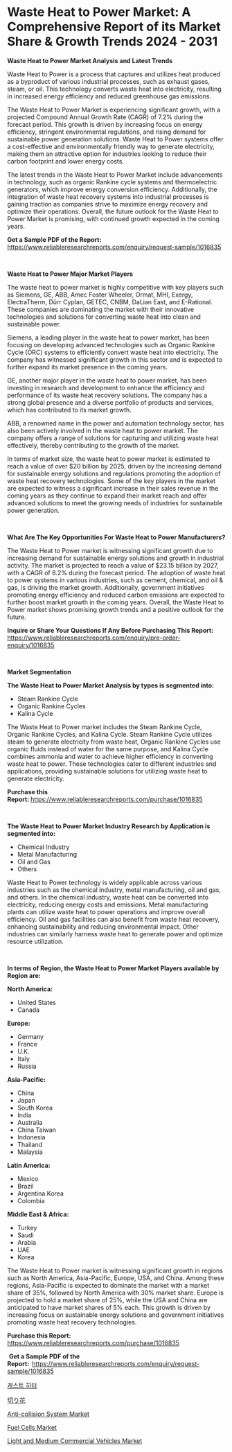 <p><h1>Waste Heat to Power Market: A Comprehensive Report of its Market Share & Growth Trends 2024 - 2031</h1></p><p><strong>Waste Heat to Power Market Analysis and Latest Trends</strong></p>
<p><p>Waste Heat to Power is a process that captures and utilizes heat produced as a byproduct of various industrial processes, such as exhaust gases, steam, or oil. This technology converts waste heat into electricity, resulting in increased energy efficiency and reduced greenhouse gas emissions.</p><p>The Waste Heat to Power Market is experiencing significant growth, with a projected Compound Annual Growth Rate (CAGR) of 7.2% during the forecast period. This growth is driven by increasing focus on energy efficiency, stringent environmental regulations, and rising demand for sustainable power generation solutions. Waste Heat to Power systems offer a cost-effective and environmentally friendly way to generate electricity, making them an attractive option for industries looking to reduce their carbon footprint and lower energy costs.</p><p>The latest trends in the Waste Heat to Power Market include advancements in technology, such as organic Rankine cycle systems and thermoelectric generators, which improve energy conversion efficiency. Additionally, the integration of waste heat recovery systems into industrial processes is gaining traction as companies strive to maximize energy recovery and optimize their operations. Overall, the future outlook for the Waste Heat to Power Market is promising, with continued growth expected in the coming years.</p></p>
<p><strong>Get a Sample PDF of the Report:&nbsp;</strong> <a href="https://www.reliableresearchreports.com/enquiry/request-sample/1016835">https://www.reliableresearchreports.com/enquiry/request-sample/1016835</a></p>
<p>&nbsp;</p>
<p><strong>Waste Heat to Power Major Market Players</strong></p>
<p><p>The waste heat to power market is highly competitive with key players such as Siemens, GE, ABB, Amec Foster Wheeler, Ormat, MHI, Exergy, ElectraTherm, Dürr Cyplan, GETEC, CNBM, DaLian East, and E-Rational. These companies are dominating the market with their innovative technologies and solutions for converting waste heat into clean and sustainable power.</p><p>Siemens, a leading player in the waste heat to power market, has been focusing on developing advanced technologies such as Organic Rankine Cycle (ORC) systems to efficiently convert waste heat into electricity. The company has witnessed significant growth in this sector and is expected to further expand its market presence in the coming years.</p><p>GE, another major player in the waste heat to power market, has been investing in research and development to enhance the efficiency and performance of its waste heat recovery solutions. The company has a strong global presence and a diverse portfolio of products and services, which has contributed to its market growth.</p><p>ABB, a renowned name in the power and automation technology sector, has also been actively involved in the waste heat to power market. The company offers a range of solutions for capturing and utilizing waste heat effectively, thereby contributing to the growth of the market.</p><p>In terms of market size, the waste heat to power market is estimated to reach a value of over $20 billion by 2025, driven by the increasing demand for sustainable energy solutions and regulations promoting the adoption of waste heat recovery technologies. Some of the key players in the market are expected to witness a significant increase in their sales revenue in the coming years as they continue to expand their market reach and offer advanced solutions to meet the growing needs of industries for sustainable power generation.</p></p>
<p>&nbsp;</p>
<p><strong>What Are The Key Opportunities For Waste Heat to Power Manufacturers?</strong></p>
<p><p>The Waste Heat to Power market is witnessing significant growth due to increasing demand for sustainable energy solutions and growth in industrial activity. The market is projected to reach a value of $23.15 billion by 2027, with a CAGR of 8.2% during the forecast period. The adoption of waste heat to power systems in various industries, such as cement, chemical, and oil & gas, is driving the market growth. Additionally, government initiatives promoting energy efficiency and reduced carbon emissions are expected to further boost market growth in the coming years. Overall, the Waste Heat to Power market shows promising growth trends and a positive outlook for the future.</p></p>
<p><strong>Inquire or Share Your Questions If Any Before Purchasing This Report:</strong> <a href="https://www.reliableresearchreports.com/enquiry/pre-order-enquiry/1016835">https://www.reliableresearchreports.com/enquiry/pre-order-enquiry/1016835</a></p>
<p>&nbsp;</p>
<p><strong>Market Segmentation</strong></p>
<p><strong>The Waste Heat to Power Market Analysis by types is segmented into:</strong></p>
<p><ul><li>Steam Rankine Cycle</li><li>Organic Rankine Cycles</li><li>Kalina Cycle</li></ul></p>
<p><p>The Waste Heat to Power market includes the Steam Rankine Cycle, Organic Rankine Cycles, and Kalina Cycle. Steam Rankine Cycle utilizes steam to generate electricity from waste heat, Organic Rankine Cycles use organic fluids instead of water for the same purpose, and Kalina Cycle combines ammonia and water to achieve higher efficiency in converting waste heat to power. These technologies cater to different industries and applications, providing sustainable solutions for utilizing waste heat to generate electricity.</p></p>
<p><strong>Purchase this Report:&nbsp;</strong><a href="https://www.reliableresearchreports.com/purchase/1016835">https://www.reliableresearchreports.com/purchase/1016835</a></p>
<p>&nbsp;</p>
<p><strong>The Waste Heat to Power Market Industry Research by Application is segmented into:</strong></p>
<p><ul><li>Chemical Industry</li><li>Metal Manufacturing</li><li>Oil and Gas</li><li>Others</li></ul></p>
<p><p>Waste Heat to Power technology is widely applicable across various industries such as the chemical industry, metal manufacturing, oil and gas, and others. In the chemical industry, waste heat can be converted into electricity, reducing energy costs and emissions. Metal manufacturing plants can utilize waste heat to power operations and improve overall efficiency. Oil and gas facilities can also benefit from waste heat recovery, enhancing sustainability and reducing environmental impact. Other industries can similarly harness waste heat to generate power and optimize resource utilization.</p></p>
<p>&nbsp;</p>
<p><strong>In terms of Region, the Waste Heat to Power Market Players available by Region are:</strong></p>
<p>
    <p> <strong> North America: </strong>
        <ul>
            <li>United States</li>
            <li>Canada</li>
        </ul>
        </p> 
    <p> <strong> Europe: </strong>
        <ul>
            <li>Germany</li>
            <li>France</li>
            <li>U.K.</li>
            <li>Italy</li>
            <li>Russia</li>
        </ul>
        </p> 
    <p> <strong> Asia-Pacific: </strong>
        <ul>
            <li>China</li>
            <li>Japan</li>
            <li>South Korea</li>
            <li>India</li>
            <li>Australia</li>
            <li>China Taiwan</li>
            <li>Indonesia</li>
            <li>Thailand</li>
            <li>Malaysia</li>
        </ul>
        </p> 
    <p> <strong> Latin America: </strong>
        <ul>
            <li>Mexico</li>
            <li>Brazil</li>
            <li>Argentina Korea</li>
            <li>Colombia</li>
        </ul>
        </p> 
    <p> <strong> Middle East & Africa: </strong>
        <ul>
            <li>Turkey</li>
            <li>Saudi</li>
            <li>Arabia</li>
            <li>UAE</li>
            <li>Korea</li>
        </ul>
    </p>
    </p>
<p><p>The Waste Heat to Power market is witnessing significant growth in regions such as North America, Asia-Pacific, Europe, USA, and China. Among these regions, Asia-Pacific is expected to dominate the market with a market share of 35%, followed by North America with 30% market share. Europe is projected to hold a market share of 25%, while the USA and China are anticipated to have market shares of 5% each. This growth is driven by increasing focus on sustainable energy solutions and government initiatives promoting waste heat recovery technologies.</p></p>
<p><strong>Purchase this Report: </strong><a href="https://www.reliableresearchreports.com/purchase/1016835">https://www.reliableresearchreports.com/purchase/1016835</a></p>
<p>&nbsp;<strong>Get a Sample PDF of the Report:&nbsp;&nbsp;</strong><a href="https://www.reliableresearchreports.com/enquiry/request-sample/1016835">https://www.reliableresearchreports.com/enquiry/request-sample/1016835</a></p>
<p><strong></strong></p>
<p><p><a href="https://github.com/vsckjg50460/Market-Research-Report-List-1/blob/main/781389015494.md">캐스트 히터</a></p><p><a href="https://github.com/EstelWisozk1/Market-Research-Report-List-1/blob/main/465801116543.md">切り花</a></p><p><a href="https://issuu.com/reportprime-2/docs/anti-collision-system-market-size-2030.pptx">Anti-collision System Market</a></p><p><a href="https://github.com/lubmix/Market-Research-Report-List-2/blob/main/fuel-cells-market.md">Fuel Cells Market</a></p><p><a href="https://issuu.com/reportprime-2/docs/light-and-medium-commercial-vehicles-market-size-2">Light and Medium Commercial Vehicles Market</a></p></p>